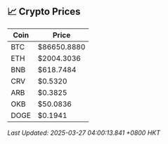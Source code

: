## 📈 Crypto Prices

| Coin | Price |
| ---- | ----- |
| BTC | $86650.8880 |
| ETH | $2004.3036 |
| BNB | $618.7484 |
| CRV | $0.5320 |
| ARB | $0.3825 |
| OKB | $50.0836 |
| DOGE | $0.1941 |

_Last Updated: 2025-03-27 04:00:13.841 +0800 HKT_